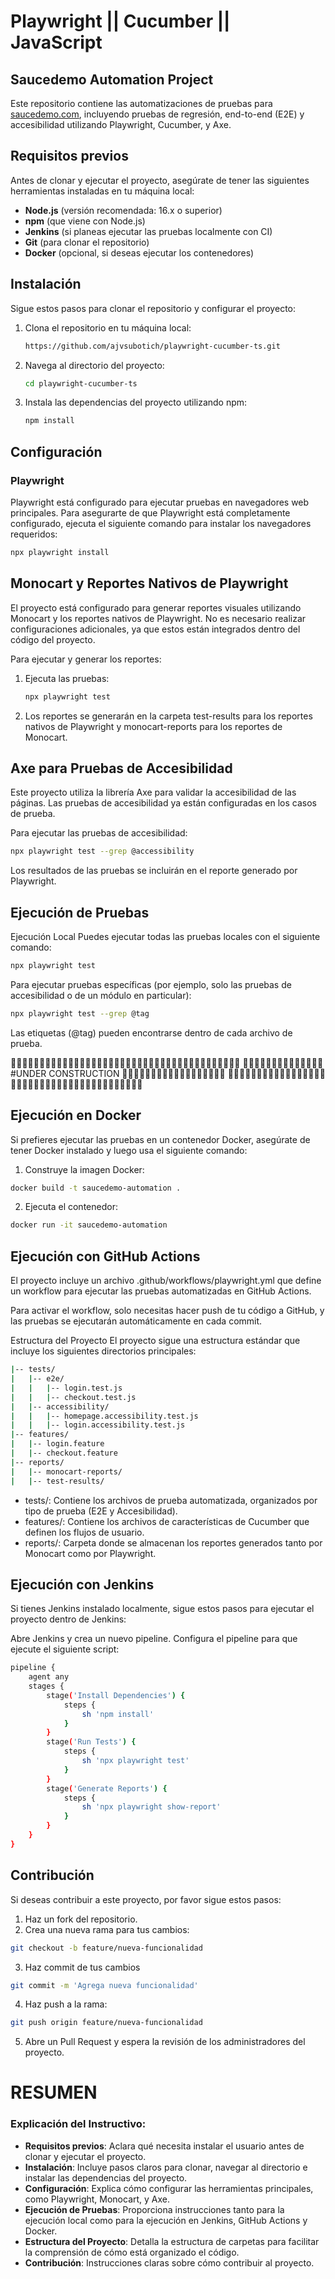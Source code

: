 # Playwright || Cucumber || JavaScript

## Saucedemo Automation Project

Este repositorio contiene las automatizaciones de pruebas para [saucedemo.com](https://www.saucedemo.com), incluyendo pruebas de regresión, end-to-end (E2E) y accesibilidad utilizando Playwright, Cucumber, y Axe.

## Requisitos previos

Antes de clonar y ejecutar el proyecto, asegúrate de tener las siguientes herramientas instaladas en tu máquina local:

- **Node.js** (versión recomendada: 16.x o superior)
- **npm** (que viene con Node.js)
- **Jenkins** (si planeas ejecutar las pruebas localmente con CI)
- **Git** (para clonar el repositorio)
- **Docker** (opcional, si deseas ejecutar los contenedores)

## Instalación

Sigue estos pasos para clonar el repositorio y configurar el proyecto:

1. Clona el repositorio en tu máquina local:
   ```bash
   https://github.com/ajvsubotich/playwright-cucumber-ts.git

2. Navega al directorio del proyecto:
   ```bash
   cd playwright-cucumber-ts
   
3. Instala las dependencias del proyecto utilizando npm:
   ```bash
   npm install

## Configuración

### Playwright

  Playwright está configurado para ejecutar pruebas en navegadores web principales. Para asegurarte de que Playwright está completamente configurado, ejecuta el siguiente comando para      instalar los navegadores requeridos:
  ```bash
  npx playwright install
  ```

## Monocart y Reportes Nativos de Playwright

El proyecto está configurado para generar reportes visuales utilizando Monocart y los reportes nativos de Playwright. No es necesario realizar configuraciones adicionales, ya que estos están integrados dentro del código del proyecto.

Para ejecutar y generar los reportes:

1. Ejecuta las pruebas:
   ```bash
   npx playwright test
   ```
2. Los reportes se generarán en la carpeta test-results para los reportes nativos de Playwright y monocart-reports para los reportes de Monocart.

## Axe para Pruebas de Accesibilidad
Este proyecto utiliza la librería Axe para validar la accesibilidad de las páginas. Las pruebas de accesibilidad ya están configuradas en los casos de prueba.

Para ejecutar las pruebas de accesibilidad:

```bash
npx playwright test --grep @accessibility
```

Los resultados de las pruebas se incluirán en el reporte generado por Playwright.

## Ejecución de Pruebas

Ejecución Local
Puedes ejecutar todas las pruebas locales con el siguiente comando:
```bash
npx playwright test
```

Para ejecutar pruebas específicas (por ejemplo, solo las pruebas de accesibilidad o de un módulo en particular):
```bash
npx playwright test --grep @tag
```

Las etiquetas (@tag) pueden encontrarse dentro de cada archivo de prueba.


🚧🚧🚧🚧🚧🚧🚧🚧🚧🚧🚧🚧🚧🚧🚧🚧🚧🚧🚧🚧🚧🚧🚧🚧🚧🚧🚧🚧🚧🚧🚧🚧🚧🚧🚧🚧🚧🚧🚧🚧
🚧🚧🚧🚧🚧🚧🚧🚧🚧🚧🚧🚧🚧🚧#UNDER CONSTRUCTION 🚧🚧🚧🚧🚧🚧🚧🚧🚧🚧🚧🚧🚧🚧🚧🚧🚧🚧
🚧🚧🚧🚧🚧🚧🚧🚧🚧🚧🚧🚧🚧🚧🚧🚧🚧🚧🚧🚧🚧🚧🚧🚧🚧🚧🚧🚧🚧🚧🚧🚧🚧🚧🚧🚧🚧🚧🚧🚧



## Ejecución en Docker

Si prefieres ejecutar las pruebas en un contenedor Docker, asegúrate de tener Docker instalado y luego usa el siguiente comando:

1. Construye la imagen Docker:

```bash
docker build -t saucedemo-automation .
```

2. Ejecuta el contenedor:
```bash
docker run -it saucedemo-automation
```
## Ejecución con GitHub Actions

El proyecto incluye un archivo .github/workflows/playwright.yml que define un workflow para ejecutar las pruebas automatizadas en GitHub Actions.

Para activar el workflow, solo necesitas hacer push de tu código a GitHub, y las pruebas se ejecutarán automáticamente en cada commit.

Estructura del Proyecto
El proyecto sigue una estructura estándar que incluye los siguientes directorios principales:

```bash
|-- tests/
|   |-- e2e/
|   |   |-- login.test.js
|   |   |-- checkout.test.js
|   |-- accessibility/
|   |   |-- homepage.accessibility.test.js
|   |   |-- login.accessibility.test.js
|-- features/
|   |-- login.feature
|   |-- checkout.feature
|-- reports/
|   |-- monocart-reports/
|   |-- test-results/

```

* tests/: Contiene los archivos de prueba automatizada, organizados por tipo de prueba (E2E y Accesibilidad).
* features/: Contiene los archivos de características de Cucumber que definen los flujos de usuario.
* reports/: Carpeta donde se almacenan los reportes generados tanto por Monocart como por Playwright.

## Ejecución con Jenkins
Si tienes Jenkins instalado localmente, sigue estos pasos para ejecutar el proyecto dentro de Jenkins:

Abre Jenkins y crea un nuevo pipeline.
Configura el pipeline para que ejecute el siguiente script:
```bash
pipeline {
    agent any
    stages {
        stage('Install Dependencies') {
            steps {
                sh 'npm install'
            }
        }
        stage('Run Tests') {
            steps {
                sh 'npx playwright test'
            }
        }
        stage('Generate Reports') {
            steps {
                sh 'npx playwright show-report'
            }
        }
    }
}
```

## Contribución

Si deseas contribuir a este proyecto, por favor sigue estos pasos:

1. Haz un fork del repositorio.
2. Crea una nueva rama para tus cambios:
```bash
git checkout -b feature/nueva-funcionalidad
```
3. Haz commit de tus cambios
```bash
git commit -m 'Agrega nueva funcionalidad'
```
4. Haz push a la rama:
```bash
git push origin feature/nueva-funcionalidad
```
5. Abre un Pull Request y espera la revisión de los administradores del proyecto.


# RESUMEN

### Explicación del Instructivo:

- **Requisitos previos**: Aclara qué necesita instalar el usuario antes de clonar y ejecutar el proyecto.
- **Instalación**: Incluye pasos claros para clonar, navegar al directorio e instalar las dependencias del proyecto.
- **Configuración**: Explica cómo configurar las herramientas principales, como Playwright, Monocart, y Axe.
- **Ejecución de Pruebas**: Proporciona instrucciones tanto para la ejecución local como para la ejecución en Jenkins, GitHub Actions y Docker.
- **Estructura del Proyecto**: Detalla la estructura de carpetas para facilitar la comprensión de cómo está organizado el código.
- **Contribución**: Instrucciones claras sobre cómo contribuir al proyecto.

